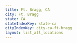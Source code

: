 ```yaml
---
title: Ft. Bragg, CA
city: Ft. Bragg
state: CA
stateIndexKey: state-ca
cityIndexKey: city-ca-ft-bragg
layout: list_all_locations
---
```


